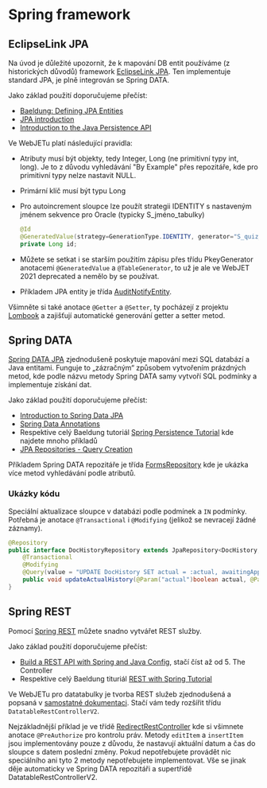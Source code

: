 # Spring framework

## EclipseLink JPA

Na úvod je důležité upozornit, že k mapování DB entit používáme (z historických důvodů) framework [EclipseLink JPA](https://www.eclipse.org/eclipselink/). Ten implementuje standard JPA, je plně integrován se Spring DATA.

Jako základ použití doporučujeme přečíst:
- [Baeldung: Defining JPA Entities](https://www.baeldung.com/jpa-entities)
- [JPA introduction](https://www.tutorialspoint.com/jpa/jpa_introduction.htm)
- [Introduction to the Java Persistence API](https://docs.oracle.com/javaee/6/tutorial/doc/bnbpz.html)

Ve WebJETu platí následující pravidla:
- Atributy musí být objekty, tedy Integer, Long (ne primitivní typy int, long). Je to z důvodu vyhledávání "By Example" přes repozitáře, kde pro primitivní typy nelze nastavit NULL.
- Primární klíč musí být typu Long
- Pro autoincrement sloupce lze použít strategii IDENTITY s nastaveným jménem sekvence pro Oracle (typicky S\_jméno\_tabulky)

  ```Java
  @Id
  @GeneratedValue(strategy=GenerationType.IDENTITY, generator="S_quiz_questions")
  private Long id;
  ```

- Můžete se setkat i se starším použitím zápisu přes třídu PkeyGenerator anotacemi `@GeneratedValue` a `@TableGenerator`, to už je ale ve WebJET 2021 deprecated a nemělo by se používat.
- Příkladem JPA entity je třída [AuditNotifyEntity](../../../src/main/java/sk/iway/iwcm/system/audit/AuditNotifyEntity.java).

Všimněte si také anotace `@Getter` a `@Setter`, ty pocházejí z projektu [Lombook](https://projectlombok.org) a zajišťují automatické generování getter a setter metod.

## Spring DATA

[Spring DATA JPA](https://spring.io/projects/spring-data-jpa) zjednodušeně poskytuje mapování mezi SQL databází a Java entitami. Funguje to „zázračným“ způsobem vytvořením prázdných metod, kde podle názvu metody Spring DATA samy vytvoří SQL podmínky a implementuje získání dat.

Jako základ použití doporučujeme přečíst:
- [Introduction to Spring Data JPA](https://www.baeldung.com/the-persistence-layer-with-spring-data-jpa)
- [Spring Data Annotations](https://www.baeldung.com/spring-data-annotations)
- Respektive celý Baeldung tutoriál [Spring Persistence Tutorial](https://www.baeldung.com/persistence-with-spring-series) kde najdete mnoho příkladů
- [JPA Repositories - Query Creation](https://docs.spring.io/spring-data/jpa/docs/current/reference/html/#jpa.query-methods.query-creation)

Příkladem Spring DATA repozitáře je třída [FormsRepository](../../../src/main/java/sk/iway/iwcm/components/forms/FormsRepository.java) kde je ukázka více metod vyhledávání podle atributů.

### Ukázky kódu

Speciální aktualizace sloupce v databázi podle podmínek a `IN` podmínky. Potřebná je anotace `@Transactional` i `@Modifying` (jelikož se nevracejí žádné záznamy).

```java
@Repository
public interface DocHistoryRepository extends JpaRepository<DocHistory, Long>, JpaSpecificationExecutor<DocHistory> {
    @Transactional
    @Modifying
    @Query(value = "UPDATE DocHistory SET actual = :actual, awaitingApprove = :awaitingApprove, syncStatus = 1 WHERE id IN :historyIds")
    public void updateActualHistory(@Param("actual")boolean actual, @Param("awaitingApprove")String awaitingApprove, @Param("historyIds")List<Integer> historyIds);
}
```

## Spring REST

Pomocí [Spring REST](https://spring.io/guides/tutorials/rest/) můžete snadno vytvářet REST služby.

Jako základ použití doporučujeme přečíst:
- [Build a REST API with Spring and Java Config](https://www.baeldung.com/building-a-restful-web-service-with-spring-and-java-based-configuration#controller), stačí číst až od 5. The Controller
- Respektive celý Baeldung tituriál [REST with Spring Tutorial](https://www.baeldung.com/rest-with-spring-series)

Ve WebJETu pro datatabulky je tvorba REST služeb zjednodušená a popsaná v [samostatné dokumentaci](../datatables/restcontroller.md). Stačí vám tedy rozšířit třídu `DatatableRestControllerV2`.

Nejzákladnější příklad je ve třídě [RedirectRestController](../../../src/main/java/sk/iway/iwcm/components/redirects/RedirectRestController.java) kde si všimnete anotace `@PreAuthorize` pro kontrolu práv. Metody `editItem` a `insertItem` jsou implementovány pouze z důvodu, že nastavují aktuální datum a čas do sloupce s datem poslední změny. Pokud nepotřebujete provádět nic speciálního ani tyto 2 metody nepotřebujete implementovat. Vše se jinak děje automaticky ve Spring DATA repozitáři a supertřídě DatatableRestControllerV2.
